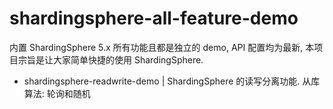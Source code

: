 # shardingsphere-all-feature-demo
内置 ShardingSphere 5.x 所有功能且都是独立的 demo, API 配置均为最新, 本项目宗旨是让大家简单快捷的使用 ShardingSphere.


- shardingsphere-readwrite-demo | ShardingSphere 的读写分离功能. 从库算法: 轮询和随机
